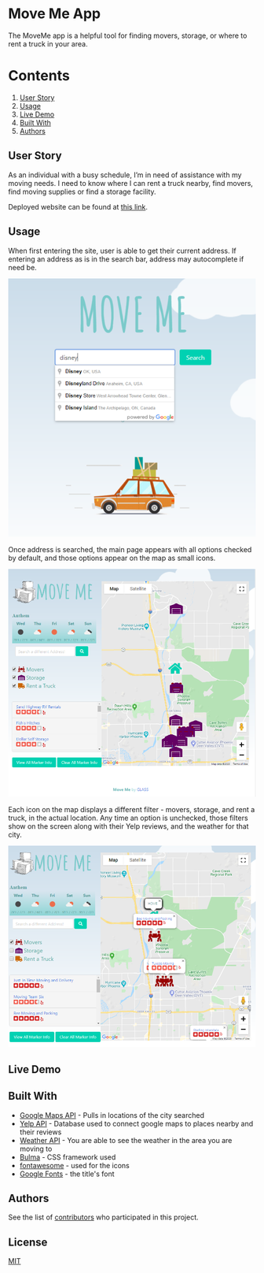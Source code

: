 
# Move Me App

The MoveMe app is a helpful tool for finding movers, storage, or where to rent a truck in your area.

# Contents
1. [User Story](#user-story)
2. [Usage](#usage)
3. [Live Demo](#live-demo)
4. [Built With](#built-with)
5. [Authors](#authors)

## User Story

As an individual with a busy schedule, I’m in need of assistance with my moving needs. I need to know where I can rent a truck nearby, find movers, find moving supplies or find a storage facility.

Deployed website can be found at [this link](https://move-me-by-glass.netlify.app/).

## Usage 
When first entering the site, user is able to get their current address. If entering an address as is in the search bar, address may autocomplete if need be.

![Address usage](./Assets/images/Readme_frontpage.PNG)

Once address is searched, the main page appears with all options checked by default, and those options appear on the map as small icons.

![Main page](./Assets/images/mainPage.PNG)

Each icon on the map displays a different filter - movers, storage, and rent a truck, in the actual location. Any time an option is unchecked, those filters show on the screen along with their Yelp reviews, and the weather for that city.

![Map markers](./Assets/images/mapMarkers.PNG)

## Live Demo



## Built With

- [Google Maps API](https://developers.google.com/maps/documentation/javascript/tutorial) - Pulls in locations of the city searched
- [Yelp API](https://www.yelp.com/developers) - Database used to connect google maps to places nearby and their reviews
- [Weather API](https://openweathermap.org/) - You are able to see the weather in the area you are moving to 
- [Bulma](https://bulma.io/) - CSS framework used
- [fontawesome](https://fontawesome.com/) - used for the icons
- [Google Fonts](https://fonts.google.com/) - the title's font


## Authors
See the list of [contributors](https://github.com/Dayman628/move-me/graphs/contributors) who participated in this project.

## License
[MIT](https://choosealicense.com/licenses/mit/)